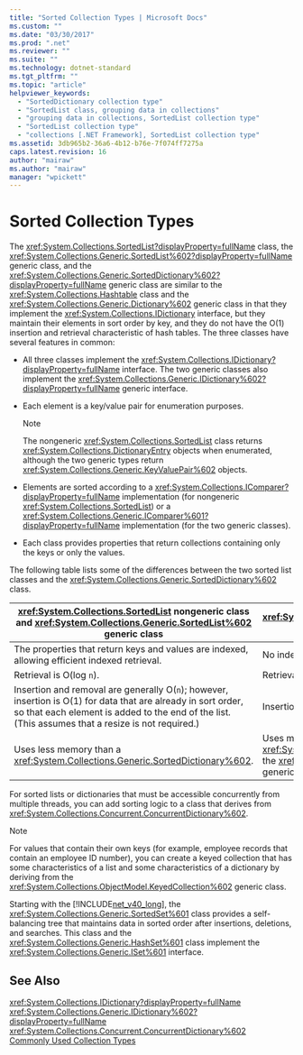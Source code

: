 ```yaml
---
title: "Sorted Collection Types | Microsoft Docs"
ms.custom: ""
ms.date: "03/30/2017"
ms.prod: ".net"
ms.reviewer: ""
ms.suite: ""
ms.technology: dotnet-standard
ms.tgt_pltfrm: ""
ms.topic: "article"
helpviewer_keywords: 
  - "SortedDictionary collection type"
  - "SortedList class, grouping data in collections"
  - "grouping data in collections, SortedList collection type"
  - "SortedList collection type"
  - "collections [.NET Framework], SortedList collection type"
ms.assetid: 3db965b2-36a6-4b12-b76e-7f074ff7275a
caps.latest.revision: 16
author: "mairaw"
ms.author: "mairaw"
manager: "wpickett"
---
```

# Sorted Collection Types
The <xref:System.Collections.SortedList?displayProperty=fullName> class, the <xref:System.Collections.Generic.SortedList%602?displayProperty=fullName> generic class, and the <xref:System.Collections.Generic.SortedDictionary%602?displayProperty=fullName> generic class are similar to the <xref:System.Collections.Hashtable> class and the <xref:System.Collections.Generic.Dictionary%602> generic class in that they implement the <xref:System.Collections.IDictionary> interface, but they maintain their elements in sort order by key, and they do not have the O(1) insertion and retrieval characteristic of hash tables. The three classes have several features in common:  
  
-   All three classes implement the <xref:System.Collections.IDictionary?displayProperty=fullName> interface. The two generic classes also implement the <xref:System.Collections.Generic.IDictionary%602?displayProperty=fullName> generic interface.  
  
-   Each element is a key/value pair for enumeration purposes.  
  
    > [!NOTE]
    >  The nongeneric <xref:System.Collections.SortedList> class returns <xref:System.Collections.DictionaryEntry> objects when enumerated, although the two generic types return <xref:System.Collections.Generic.KeyValuePair%602> objects.  
  
-   Elements are sorted according to a <xref:System.Collections.IComparer?displayProperty=fullName> implementation (for nongeneric <xref:System.Collections.SortedList>) or a <xref:System.Collections.Generic.IComparer%601?displayProperty=fullName> implementation (for the two generic classes).  
  
-   Each class provides properties that return collections containing only the keys or only the values.  
  
 The following table lists some of the differences between the two sorted list classes and the <xref:System.Collections.Generic.SortedDictionary%602> class.  
  
|<xref:System.Collections.SortedList> nongeneric class and <xref:System.Collections.Generic.SortedList%602> generic class|<xref:System.Collections.Generic.SortedDictionary%602> generic class|  
|--------------------------------------------------------------------------------------------------------------------------------------------------------------------------------------------------------------------------------------------------------------------------------------------------------------------------------|--------------------------------------------------------------------------------------------------------------------------------------------------------------------------|  
|The properties that return keys and values are indexed, allowing efficient indexed retrieval.|No indexed retrieval.|  
|Retrieval is O(log `n`).|Retrieval is O(log `n`).|  
|Insertion and removal are generally O(`n`); however, insertion is O(1) for data that are already in sort order, so that each element is added to the end of the list. (This assumes that a resize is not required.)|Insertion and removal are O(log `n`).|  
|Uses less memory than a <xref:System.Collections.Generic.SortedDictionary%602>.|Uses more memory than the <xref:System.Collections.SortedList> nongeneric class and the <xref:System.Collections.Generic.SortedList%602> generic class.|  
  
 For sorted lists or dictionaries that must be accessible concurrently from multiple threads, you can add sorting logic to a class that derives from <xref:System.Collections.Concurrent.ConcurrentDictionary%602>.  
  
> [!NOTE]
>  For values that contain their own keys (for example, employee records that contain an employee ID number), you can create a keyed collection that has some characteristics of a list and some characteristics of a dictionary by deriving from the <xref:System.Collections.ObjectModel.KeyedCollection%602> generic class.  
  
 Starting with the [!INCLUDE[net_v40_long](../../../includes/net-v40-long-md.md)], the <xref:System.Collections.Generic.SortedSet%601> class provides a self-balancing tree that maintains data in sorted order after insertions, deletions, and searches. This class and the <xref:System.Collections.Generic.HashSet%601> class implement the <xref:System.Collections.Generic.ISet%601> interface.  
  
## See Also  
 <xref:System.Collections.IDictionary?displayProperty=fullName>   
 <xref:System.Collections.Generic.IDictionary%602?displayProperty=fullName>   
 <xref:System.Collections.Concurrent.ConcurrentDictionary%602>   
 [Commonly Used Collection Types](../../../docs/standard/collections/commonly-used-collection-types.md)